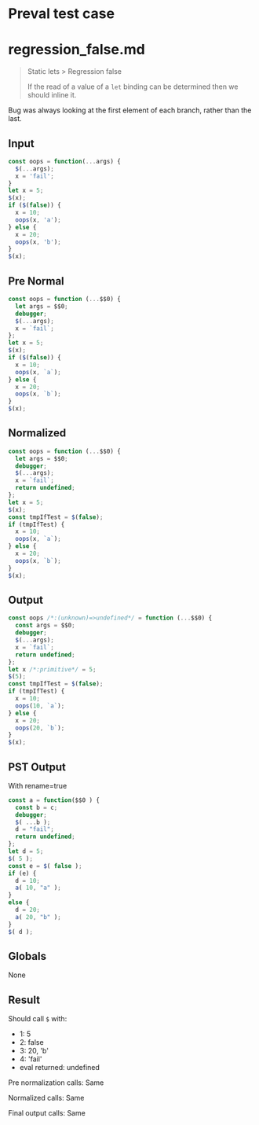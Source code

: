 # Preval test case

# regression_false.md

> Static lets > Regression false
>
> If the read of a value of a `let` binding can be determined then we should inline it.

Bug was always looking at the first element of each branch, rather than the last.

## Input

`````js filename=intro
const oops = function(...args) {
  $(...args);
  x = 'fail';
}
let x = 5;
$(x);
if ($(false)) {
  x = 10;
  oops(x, 'a');
} else {
  x = 20;
  oops(x, 'b');
}
$(x);
`````

## Pre Normal


`````js filename=intro
const oops = function (...$$0) {
  let args = $$0;
  debugger;
  $(...args);
  x = `fail`;
};
let x = 5;
$(x);
if ($(false)) {
  x = 10;
  oops(x, `a`);
} else {
  x = 20;
  oops(x, `b`);
}
$(x);
`````

## Normalized


`````js filename=intro
const oops = function (...$$0) {
  let args = $$0;
  debugger;
  $(...args);
  x = `fail`;
  return undefined;
};
let x = 5;
$(x);
const tmpIfTest = $(false);
if (tmpIfTest) {
  x = 10;
  oops(x, `a`);
} else {
  x = 20;
  oops(x, `b`);
}
$(x);
`````

## Output


`````js filename=intro
const oops /*:(unknown)=>undefined*/ = function (...$$0) {
  const args = $$0;
  debugger;
  $(...args);
  x = `fail`;
  return undefined;
};
let x /*:primitive*/ = 5;
$(5);
const tmpIfTest = $(false);
if (tmpIfTest) {
  x = 10;
  oops(10, `a`);
} else {
  x = 20;
  oops(20, `b`);
}
$(x);
`````

## PST Output

With rename=true

`````js filename=intro
const a = function($$0 ) {
  const b = c;
  debugger;
  $( ...b );
  d = "fail";
  return undefined;
};
let d = 5;
$( 5 );
const e = $( false );
if (e) {
  d = 10;
  a( 10, "a" );
}
else {
  d = 20;
  a( 20, "b" );
}
$( d );
`````

## Globals

None

## Result

Should call `$` with:
 - 1: 5
 - 2: false
 - 3: 20, 'b'
 - 4: 'fail'
 - eval returned: undefined

Pre normalization calls: Same

Normalized calls: Same

Final output calls: Same

